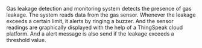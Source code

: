 Gas leakage detection and monitoring system detects the presence of gas leakage. The system reads data from the gas sensor. Whenever the leakage exceeds a certain limit, it alerts by ringing a buzzer.  And the sensor readings are graphically displayed with the help of a ThingSpeak cloud platform. And a alert message is also send if the leakage exceeds a threshold value.
